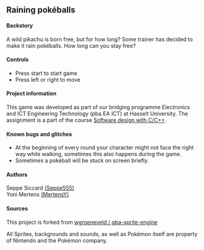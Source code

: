 

## Raining pokéballs

#### Backstory

A wild pikachu is born free, but for how long? Some trainer has decided to make it rain pokéballs. How long can you stay free?

#### Controls

- Press start to start game
- Press left or right to move

#### Project information

This game was developed as part of our bridging programme Electronics and ICT Engineering Technology (pba EA ICT) at Hasselt University. The assignment is a part of the course [Software design with C/C++](https://www.uhasselt.be/studiegids?n=4&t=01&a=2020&i=3433).

#### Known bugs and glitches

- At the beginning of every round your character might not face the right way while walking, sometimes this also happens during the game.
- Sometimes a pokéball will be stuck on screen briefly.

#### Authors

Seppe Siccard [(Seppe555)](https://github.com/Seppe555) \
Yoni Mertens [(MertensY)](https://github.com/MertensY)

#### Sources

This project is forked from [wgroeneveld / gba-sprite-engine](https://github.com/wgroeneveld/gba-sprite-engine/#a-high-level-object-oriented-gameboy-advance-sprite-engine-library)

All Sprites, backgrounds and sounds, as well as Pokémon itself are property of Nintendo and the Pokémon company.


